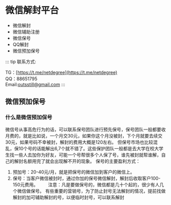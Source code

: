 # 微信解封平台

- 微信解封
- 微信辅助注册
- 微信保号
- QQ解封
- 微信预加保号

::: tip
联系方式:

TG：[https://t.me/netdegree](https://t.me/netdegree)​<br>
QQ：88651795​<br>
Email:outsstill@gmail.com
:::

## 微信预加保号

### 什么是微信预加保号

微信号从事高危行为的话，可以联系保号团队进行预先保号，保号团队一般都要收月费的，就是比如说，一个月交30元，如果你这个月没被封，下个月就要去续交30元，如果号码不幸被封，解封的费用大概是120左右。 但保号市场也比较混乱，保10个号的话能解出6,7个就不错了。这些保护团队一般都是去大学在校大学生找一些人去加你为好友，可能一个号帮很多个人保了号，谁先被封就帮谁解，自己的解封名额用完了就会出现解不开的现象。 保号的主要盈利方式： 　　
1. 预加号：20-40元/月，就是把保号的微信加到客户的微信上。 　　
2. 保号：当客户微信被封时，通过你加的保号微信解封，解封后收取客户100-150元费用。 　　注意：凡是要做保号的，微信都是几十个起的，很少有人几个微信做保号。 有些重要的营销号，为了防止封号无法解封的情况，提前找做解封的加可辅助解封的号，以便临时封号，可以联系解封
